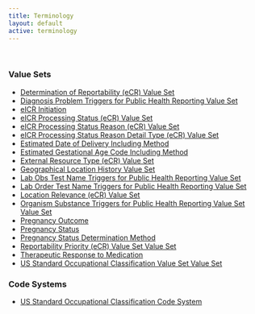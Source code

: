 ```yaml
---
title: Terminology
layout: default
active: terminology
---
```

<!-- { :.no_toc } -->
<!-- TOC  the css styling for this is \pages\assets\css\project.css under 'markdown-toc'-->
<!-- * Do not remove this line (it will not be displayed)
{:toc} -->
<!-- end TOC -->

<br/>

### Value Sets

- [Determination of Reportability (eCR) Value Set](ValueSet-valueset-determination-of-reportability-ecr.html)
- [Diagnosis Problem Triggers for Public Health Reporting Value Set](ValueSet-valueset-dxtc.html)
- [eICR Initiation](ValueSet-valueset-eicr-initiation-ecr.html)
- [eICR Processing Status (eCR) Value Set](ValueSet-valueset-eicr-processing-status-ecr.html)
- [eICR Processing Status Reason (eCR) Value Set](ValueSet-valueset-eicr-processing-status-reason-ecr.html)
- [eICR Processing Status Reason Detail Type (eCR) Value Set](ValueSet-valueset-eicr-processing-status-reason-detail-type-ecr.html)
- [Estimated Date of Delivery Including Method](ValueSet-2.16.840.1.113883.11.20.9.81.html)
- [Estimated Gestational Age Code Including Method](ValueSet-2.16.840.1.113883.11.20.9.82.html)
- [External Resource Type (eCR) Value Set](ValueSet-valueset-external-resource-type-ecr.html)
- [Geographical Location History Value Set](ValueSet-valueset-geographical-location-history.html)
- [Lab Obs Test Name Triggers for Public Health Reporting Value Set](ValueSet-valueset-lrtc.html)
- [Lab Order Test Name Triggers for Public Health Reporting Value Set](ValueSet-valueset-lotc.html)
- [Location Relevance (eCR) Value Set](ValueSet-valueset-location-relevance-ecr.html)
- [Organism Substance Triggers for Public Health Reporting Value Set Value Set](ValueSet-valueset-ostc.html)
- [Pregnancy Outcome](ValueSet-2.16.840.1.113883.11.20.9.86.html)
- [Pregnancy Status](ValueSet-pregnancy-status.html)
- [Pregnancy Status Determination Method](ValueSet-2.16.840.1.113883.11.20.9.80.html)
- [Reportability Priority (eCR) Value Set Value Set](ValueSet-valueset-reportability-priority-ecr.html)
- [Therapeutic Response to Medication](ValueSet-2.16.840.1.113883.10.20.15.2.5.12.html)
- [US Standard Occupational Classification Value Set Value Set](ValueSet-valueset-oes.html)


### Code Systems

- [US Standard Occupational Classification Code System](CodeSystem-codesystem-oes.html)


